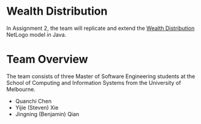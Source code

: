 # Wealth Distribution
In Assignment 2, the team will replicate and extend the [Wealth Distribution](https://ccl.northwestern.edu/netlogo/models/WealthDistribution) NetLogo model in Java.

# Team Overview
The team consists of three Master of Software Engineering students at the School of Computing and Information Systems from the University of Melbourne.
- Quanchi Chen
- Yijie (Steven) Xie
- Jingning (Benjamin) Qian
